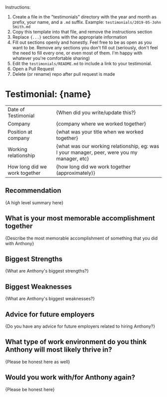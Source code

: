 Instructions:

1. Create a file in the "testimonials" directory with the year and month as prefix, your name, and a `.md` suffix. Example: `testimonials/2019-05-John Smith.md`
2. Copy this template into that file, and remove the instructions section
3. Replace `{...}` sections with the appropriate information
4. Fill out sections openly and honestly. Feel free to be as open as you want to be. Remove any sections you don't fill out (seriously, don't feel the need to fill every one, or even most of them. I'm happy with whatever you're comfortable sharing)
5. Edit the `testimonials/README.md` to include a link to your testimonial.
6. Open a Pull Request 
7. Delete (or rename) repo after pull request is made

# Testimonial: {name}

|||
|-------------------------------|---------------------------------------------------------------------------------------------|
| Date of Testimonial           | {When did you write/update this?}                                                           |
| Company                       | {company where we worked together}                                                          |
| Position at company           | {what was your title when we worked together}                                               |
| Working relationship          | {what was our working relationship, eg: was I your manager, peer, were you my manager, etc} |
| How long did we work together | {how long did we work together (approximately)}                                             |

## Recommendation

{A high level summary here}

## What is your most memorable accomplishment together

{Describe the most memorable accomplishment of something that you did with Anthony}

## Biggest Strengths

{What are Anthony's biggest strengths?}

## Biggest Weaknesses

{What are Anthony's biggest weaknesses?}

## Advice for future employers

{Do you have any advice for future employers related to hiring Anthony?}

## What type of work environment do you think Anthony will most likely thrive in?

{Please be honest here as well}

## Would you work with/for Anthony again?

{Please be honest here}


